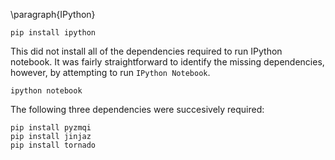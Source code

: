 \paragraph{IPython}

```
pip install ipython
```

This did not install all of the dependencies required to run IPython notebook. It was fairly straightforward to identify the missing dependencies, however, by attempting to run `IPython Notebook`.

```
ipython notebook 
```

The following three dependencies were succesively required:

```
pip install pyzmqi
pip install jinjaz
pip install tornado
```